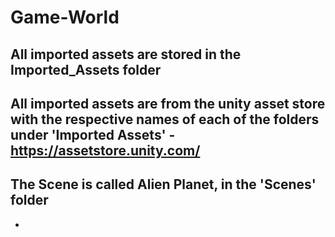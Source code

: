 # Game-World

## All imported assets are stored in the Imported_Assets folder
## All imported assets are from the unity asset store with the respective names of each of the folders under 'Imported Assets' - https://assetstore.unity.com/ 
## The Scene is called Alien Planet, in the 'Scenes' folder




- 
